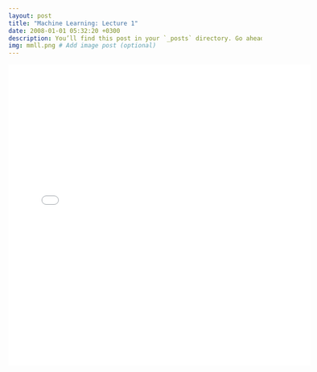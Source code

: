 ```yaml
---
layout: post
title: "Machine Learning: Lecture 1"
date: 2008-01-01 05:32:20 +0300
description: You’ll find this post in your `_posts` directory. Go ahead and edit it and re-build the site to see your changes. # Add post description (optional)
img: mmll.png # Add image post (optional)
---
```

<embed src="/assets/pdfs/ML_Lecture_1___What_does_it_mean_to_learn_.pdf" width="600px" height="600px" />
